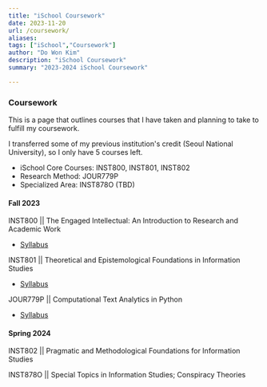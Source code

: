 ```yaml
---
title: "iSchool Coursework" 
date: 2023-11-20
url: /coursework/
aliases:
tags: ["iSchool","Coursework"]
author: "Do Won Kim"
description: "iSchool Coursework" 
summary: "2023-2024 iSchool Coursework" 

---
```


### Coursework

This is a page that outlines courses that I have taken and planning to take to fulfill my coursework.

I transferred some of my previous institution's credit (Seoul National University), so I only have 5 courses left.
- iSchool Core Courses: INST800, INST801, INST802
- Research Method: JOUR779P
- Specialized Area: INST878O (TBD)
  

#### Fall 2023
INST800 || The Engaged Intellectual: An Introduction to Research and Academic Work 
+ [Syllabus](/INST800_syllabus.pdf)
 
INST801 || Theoretical and Epistemological Foundations in Information Studies 
+ [Syllabus](/INST801_syllabus.pdf)

JOUR779P || Computational Text Analytics in Python
+ [Syllabus](/JOUR779P_syllabus.pdf)


#### Spring 2024
INST802 || Pragmatic and Methodological Foundations for Information Studies 

INST878O || Special Topics in Information Studies; Conspiracy Theories
